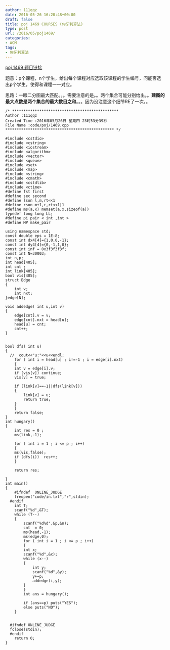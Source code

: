 ```yaml
---
author: 111qqz
date: 2016-05-26 16:20:48+00:00
draft: false
title: poj 1469 COURSES (匈牙利算法)
type: post
url: /2016/05/poj1469/
categories:
- ACM
tags:
- 匈牙利算法
---
```


[poj 1469 题目链接](http://poj.org/problem?id=1469)

题意：p个课程，n个学生，给出每个课程对应选取该课程的学生编号，问能否选出p个学生，使得和课程一一对应。

思路：一眼二分图最大匹配。。。需要注意的是。。两个集合可能分别给出。。**建图的最大点数是两个集合的最大数目之和**。。。因为没注意这个细节RE了一次。。
 

    
    /* ***********************************************
    Author :111qqz
    Created Time :2016年05月26日 星期四 23时53分39秒
    File Name :code/poj/1469.cpp
    ************************************************ */
    
    #include <cstdio>
    #include <cstring>
    #include <iostream>
    #include <algorithm>
    #include <vector>
    #include <queue>
    #include <set>
    #include <map>
    #include <string>
    #include <cmath>
    #include <cstdlib>
    #include <ctime>
    #define fst first
    #define sec second
    #define lson l,m,rt<<1
    #define rson m+1,r,rt<<1|1
    #define ms(a,x) memset(a,x,sizeof(a))
    typedef long long LL;
    #define pi pair < int ,int >
    #define MP make_pair
    
    using namespace std;
    const double eps = 1E-8;
    const int dx4[4]={1,0,0,-1};
    const int dy4[4]={0,-1,1,0};
    const int inf = 0x3f3f3f3f;
    const int N=30003;
    int n,p;
    int head[405];
    int cnt ;
    int link[405];
    bool vis[405];
    struct Edge
    {
        int v;
        int nxt;
    }edge[N];
    
    void addedge( int u,int v)
    {
        edge[cnt].v = v;
        edge[cnt].nxt = head[u];
        head[u] = cnt;
        cnt++;
    }
    
    
    bool dfs( int u)
    {
      //  cout<<"u:"<<u<<endl;
        for ( int i = head[u] ; i!=-1 ; i = edge[i].nxt)
        {
    	int v = edge[i].v;
    	if (vis[v]) continue;
    	vis[v] = true;
    
    	if (link[v]==-1||dfs(link[v]))
    	{
    	    link[v] = u;
    	    return true;
    	}
        }
        return false;
    }
    int hungary()
    {
        int res = 0 ;
        ms(link,-1);
    
        for ( int i = 1 ; i <= p ; i++)
        {
    	ms(vis,false);
    	if (dfs(i))  res++;
        }
        
        return res;
    
    }
    int main()
    {
    	#ifndef  ONLINE_JUDGE 
    	freopen("code/in.txt","r",stdin);
      #endif
    	int T;
    	scanf("%d",&T);
    	while (T--)
    	{
    	    scanf("%d%d",&p,&n); 
    	    cnt  = 0;
    	    ms(head,-1);
    	    ms(edge,0);
    	    for ( int i = 1 ; i <= p ; i++)
    	    {
    		int x;
    		scanf("%d",&x);
    		while (x--)
    		{
    		    int y;
    		    scanf("%d",&y);
    		    y+=p;
    		    addedge(i,y);
    		}
    	    }
    	    int ans = hungary();
    	    
    	    if (ans==p) puts("YES");
    		else puts("NO");
    	}
    
    
      #ifndef ONLINE_JUDGE  
      fclose(stdin);
      #endif
        return 0;
    }
    







